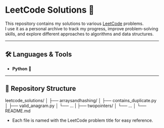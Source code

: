 # LeetCode Solutions 🧩

This repository contains my solutions to various [LeetCode](https://leetcode.com/) problems.  
I use it as a personal archive to track my progress, improve problem-solving skills, and explore different approaches to algorithms and data structures.

---

## 🛠️ Languages & Tools
- **Python** 🐍  

---

## 📂 Repository Structure
leetcode_solutions/
│
├── arraysandhashing/
│ ├── contains_duplicate.py
│ ├── valid_anagram.py
│ └── ...
|
├── twopointers/
│ └── ...
│
└── README.md

- Each file is named with the LeetCode problem title for easy reference.